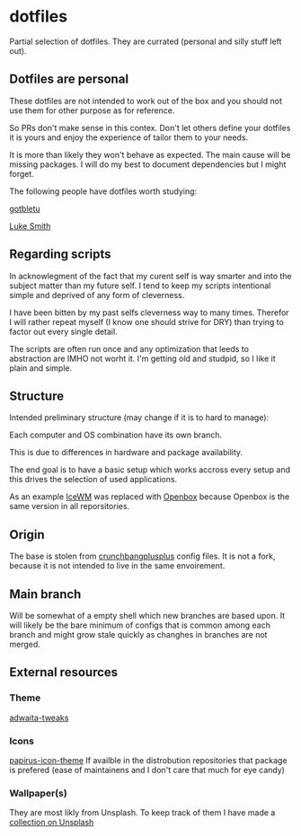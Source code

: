 # dotfiles
Partial selection of dotfiles. They are currated (personal and silly stuff left out).

## Dotfiles are personal
These dotfiles are not intended to work out of the box and you should not use them for other purpose as for reference. 

So PRs don't make sense in this contex. Don't let others define your dotfiles it is yours and enjoy the experience of tailor them to your needs.

It is more than likely they won't behave as expected. The main cause will be missing packages. I will do my best to document dependencies but I might forget.

The following people have dotfiles worth studying:

[gotbletu](https://github.com/gotbletu)

[Luke Smith](https://github.com/lukesmithxyz)


## Regarding scripts
In acknowlegment of the fact that my curent self is way smarter and into the subject matter than my future self. I tend to keep my scripts intentional simple and deprived of any form of cleverness.

I have been bitten by my past selfs cleverness way to many times. Therefor I will rather repeat myself (I know one should strive for DRY) than trying to factor out every single detail.

The scripts are often run once and any optimization that leeds to abstraction are IMHO not worht it. I'm getting old and studpid, so I like it plain and simple.


## Structure
Intended preliminary structure (may change if it is to hard to manage):

Each computer and OS combination have its own branch.

This is due to differences in hardware and package availability. 

The end goal is to have a basic setup which works accross every setup and this drives the selection of used applications.

As an example [IceWM](https://ice-wm.org/) was replaced with [Openbox](http://openbox.org/wiki/Main_Page) because Openbox is the same version in all reporsitories.


## Origin
The base is stolen from [crunchbangplusplus](https://github.com/CBPP/cbpp-configs) config files. It is not a fork, because it is not intended to live in the same envoirement.

## Main branch
Will be somewhat of a empty shell which new branches are based upon. It will likely be the bare minimum of configs that is common among each branch and might grow stale quickly as changhes in branches are not merged. 

## External resources

### Theme
[adwaita-tweaks](https://github.com/Jazqa/adwaita-tweaks)

### Icons
[papirus-icon-theme](https://github.com/PapirusDevelopmentTeam/papirus-icon-theme)
If availble in the distrobution repositories that package is prefered (ease of maintainens and I don't care that much for eye candy)

### Wallpaper(s)
They are most likly from Unsplash. To keep track of them I have made a [collection on Unsplash](https://unsplash.com/collections/42048583/wallpapers)
